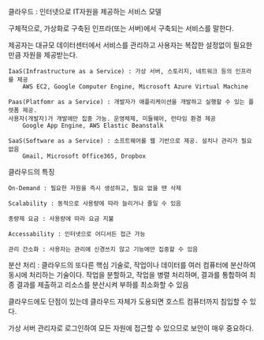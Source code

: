 클라우드 : 인터넷으로 IT자원을 제공하는 서비스 모델

구체적으로, 가상화로 구축된 인프라(또는 서버)에서 구축되는 서비스를 말한다.

제공자는 대규모 데이터센터에서 서비스를 관리하고 사용자는 복잡한 설정없이 필요한만큼 자원을 제공받는다.

    IaaS(Infrastructure as a Service) : 가상 서버, 스토리지, 네트워크 등의 인프라를 제공
        AWS EC2, Google Computer Engine, Microsoft Azure Virtual Machine
    
    Paas(Platfomr as a Service) : 개발자가 애플리케이션을 개발하고 실행할 수 있는 플렛폼 제공. 
    사용자(개발자)가 개발에만 집중 가능. 운영체제, 미들웨어, 런타임 환경 제공
        Google App Engine, AWS Elastic Beanstalk

    SaaS(Software as a Service) : 소프트웨어를 웹 기반으로 제공. 설치나 관리가 필요없음
        Gmail, Microsoft Office365, Dropbox

클라우드의 특징

    On-Demand : 필요한 자원을 즉시 생성하고, 필요 없을 땐 삭제

    Scalability : 동적으로 사용량에 따라 늘리거나 줄일 수 있음

    종량제 요금 : 사용량에 따라 요금 지불

    Accessability : 인터넷으로 어디서든 접근 가능

    관리 간소화 : 사용자는 관리에 신경쓰지 않고 기능에만 집중할 수 있음

분산 처리 : 클라우드의 또다른 핵심 기술로, 작업이나 데이터를 여러 컴퓨터에 분산하여 동시에 처리하는 기술이다.
작업을 분할하고, 작업을 병렬 처리하며, 결과를 통합하여 최종 결과를 제출하고 리소스를 분산시켜 부하를 최소화할 수 있음

클라우드에도 단점이 있는데 클라우드 자체가 도용되면 호스트 컴퓨터까지 침입할 수 있다.

가상 서버 관리자로 로그인하여 모든 자원에 접근할 수 있으므로 보안이 매우 중요하다.